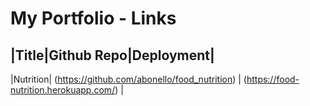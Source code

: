# My Portfolio - Links

|Title|Github Repo|Deployment|
------------------------------
|Nutrition| (https://github.com/abonello/food_nutrition) | (https://food-nutrition.herokuapp.com/) |
